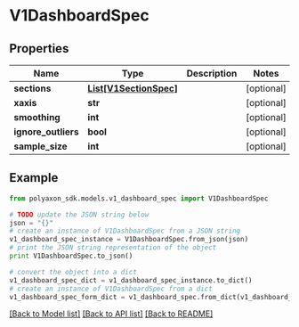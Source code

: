 # V1DashboardSpec


## Properties
Name | Type | Description | Notes
------------ | ------------- | ------------- | -------------
**sections** | [**List[V1SectionSpec]**](V1SectionSpec.md) |  | [optional] 
**xaxis** | **str** |  | [optional] 
**smoothing** | **int** |  | [optional] 
**ignore_outliers** | **bool** |  | [optional] 
**sample_size** | **int** |  | [optional] 

## Example

```python
from polyaxon_sdk.models.v1_dashboard_spec import V1DashboardSpec

# TODO update the JSON string below
json = "{}"
# create an instance of V1DashboardSpec from a JSON string
v1_dashboard_spec_instance = V1DashboardSpec.from_json(json)
# print the JSON string representation of the object
print V1DashboardSpec.to_json()

# convert the object into a dict
v1_dashboard_spec_dict = v1_dashboard_spec_instance.to_dict()
# create an instance of V1DashboardSpec from a dict
v1_dashboard_spec_form_dict = v1_dashboard_spec.from_dict(v1_dashboard_spec_dict)
```
[[Back to Model list]](../README.md#documentation-for-models) [[Back to API list]](../README.md#documentation-for-api-endpoints) [[Back to README]](../README.md)


